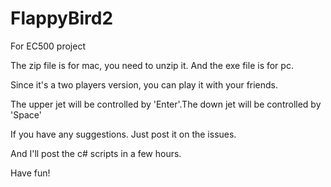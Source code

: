 # FlappyBird2
For EC500 project

The zip file is for mac, you need to unzip it. And the exe file is for pc.

Since it's a two players version, you can play it with your friends.

The upper jet will be controlled by 'Enter'.The down jet will be controlled by 'Space'

If you have any suggestions. Just post it on the issues.

And I'll post the c# scripts in a few hours.

Have fun!
